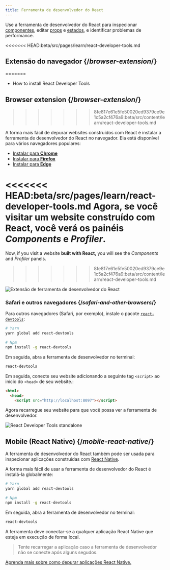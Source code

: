 ```yaml
---
title: Ferramenta de desenvolvedor do React
---
```


<Intro>

Use a ferramenta de desenvolvedor do React para inspecionar [componentes](/learn/your-first-component), editar [props](/learn/passing-props-to-a-component) e [estados](/learn/state-a-components-memory), e identificar problemas de performance.


</Intro>

<<<<<<< HEAD:beta/src/pages/learn/react-developer-tools.md
## Extensão do navegador {/*browser-extension*/}
=======
<YouWillLearn>

* How to install React Developer Tools

</YouWillLearn>

## Browser extension {/*browser-extension*/}
>>>>>>> 8fe817e61e5fe50020ed9379ce9e1c5a2cf476a9:beta/src/content/learn/react-developer-tools.md

A forma mais fácil de depurar websites construídos com React é instalar a ferramenta de desenvolvedor do React no navegador. Ela está disponível para vários navegadores populares:

* [Instalar para **Chrome**](https://chrome.google.com/webstore/detail/react-developer-tools/fmkadmapgofadopljbjfkapdkoienihi?hl=en)
* [Instalar para **Firefox**](https://addons.mozilla.org/en-US/firefox/addon/react-devtools/)
* [Instalar para **Edge**](https://microsoftedge.microsoft.com/addons/detail/react-developer-tools/gpphkfbcpidddadnkolkpfckpihlkkil)

<<<<<<< HEAD:beta/src/pages/learn/react-developer-tools.md
Agora, se você visitar um website **construído com React**, você verá os painéis _Components_ e _Profiler_.
=======
Now, if you visit a website **built with React,** you will see the _Components_ and _Profiler_ panels.
>>>>>>> 8fe817e61e5fe50020ed9379ce9e1c5a2cf476a9:beta/src/content/learn/react-developer-tools.md

![Extensão de ferramenta de desenvolvedor do React](https://beta.reactjs.org/images/docs/react-devtools-extension.png)

### Safari e outros navegadores {/*safari-and-other-browsers*/}
Para outros navegadores (Safari, por exemplo), instale o pacote [`react-devtools`](https://www.npmjs.com/package/react-devtools):
```bash
# Yarn
yarn global add react-devtools

# Npm
npm install -g react-devtools
```

Em seguida, abra a ferramenta de desenvolvedor no terminal:
```bash
react-devtools
```

Em seguida, conecte seu website adicionando a seguinte tag `<script>` ao início do `<head>` de seu website.:
```html {3}
<html>
  <head>
    <script src="http://localhost:8097"></script>
```

Agora recarregue seu website para que você possa ver a ferramenta de desenvolvedor.

![React Developer Tools standalone](/images/docs/react-devtools-standalone.png)

## Mobile (React Native) {/*mobile-react-native*/}
A ferramenta de desenvolvedor do React também pode ser usada para inspecionar aplicações construídas com [React Native](https://reactnative.dev/).

A forma mais fácil de usar a ferramenta de desenvolvedor do React é instalá-la globalmente:
```bash
# Yarn
yarn global add react-devtools

# Npm
npm install -g react-devtools
```

Em seguida, abra a ferramenta de desenvolvedor no terminal:
```bash
react-devtools
```

A ferramenta deve conectar-se a qualquer aplicação React Native que esteja em execução de forma local.

> Tente recarregar a aplicação caso a ferramenta de desenvolvedor não se conecte após alguns segudos.

[Aprenda mais sobre como depurar aplicações React Native.](https://reactnative.dev/docs/debugging)
